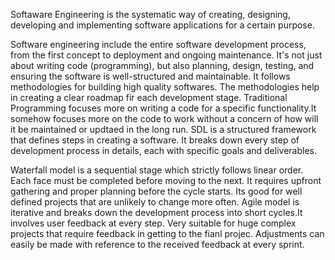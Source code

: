 Softaware Engineering is the systematic way of creating, designing, developing and implementing  software applications for a certain purpose.

Software engineering include the entire software development process, from the first concept to deployment and ongoing maintenance. It's not just about writing code (programming), but also planning, design, testing, and ensuring the software is well-structured and maintainable. It follows methodologies for building high quality softwares. The methodologies help in creating a clear roadmap fir each development stage. Traditional Programming focuses more on writing a code for a specific functionality.It somehow focuses more on the code to work without a concern of how will it be maintained or updtaed in the long run. SDL is a structured framework that defines steps in creating a software. It breaks down every step of development process in details, each with specific goals and deliverables.

Waterfall model is a sequential stage which strictly follows linear order. Each face must be completed before moving to the next. It requires upfront gathering and proper planning before the cycle starts. Its good for well defined projects that are unlikely to change more often. Agile model is iterative and breaks down the development process into short cycles.It involves user feedback at every step. Very suitable for huge complex projects that require feedback in getting to the fianl projec. Adjustments can easily be made with reference to the received feedback at every sprint.


